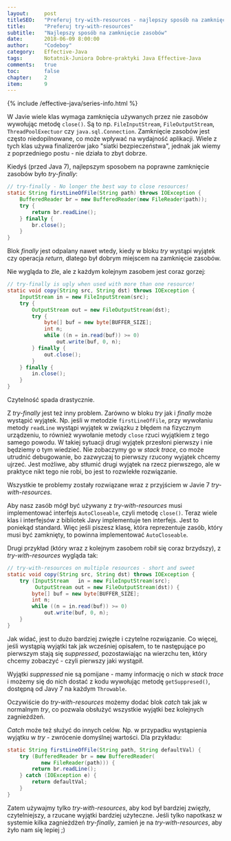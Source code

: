 ```yaml
---
layout:     post
titleSEO:	"Preferuj try-with-resources - najlepszy sposób na zamknięcie zasobów"
title:      "Preferuj try-with-resources"
subtitle:   "Najlepszy sposób na zamknięcie zasobów"
date:       2018-06-09 8:00:00
author:     "Codeboy"
category:   Effective-Java
tags:	    Notatnik-Juniora Dobre-praktyki Java Effective-Java
comments:   true
toc:        false
chapter:    2
item:       9
---
```


{% include /effective-java/series-info.html %}

W Javie wiele klas wymaga zamknięcia używanych przez nie zasobów wywołując metodę `close()`. Są to np. `FileInputStream`, `FileOutputStream`, `ThreadPoolExectuor` czy `java.sql.Connection`. Zamknięcie zasobów jest często niedopilnowane, co może wpływać na wydajność aplikacji. Wiele z tych klas używa finalizerów jako "siatki bezpieczeństwa", jednak jak wiemy z poprzedniego postu - nie działa to zbyt dobrze.

Kiedyś (przed Java 7), najlepszym sposobem na poprawne zamknięcie zasobów było *try-finally*:


```java
// try-finally - No longer the best way to close resources!
static String firstLineOfFile(String path) throws IOException {
    BufferedReader br = new BufferedReader(new FileReader(path));
    try {
        return br.readLine();
    } finally {
        br.close();
    }
}
```

Blok *finally* jest odpalany nawet wtedy, kiedy w bloku *try* wystąpi wyjątek czy operacja *return*, dlatego był dobrym miejscem na zamknięcie zasobów.

Nie wygląda to źle, ale z każdym kolejnym zasobem jest coraz gorzej:

```java
// try-finally is ugly when used with more than one resource!
static void copy(String src, String dst) throws IOException {
    InputStream in = new FileInputStream(src);
    try {
        OutputStream out = new FileOutputStream(dst);
        try {
            byte[] buf = new byte[BUFFER_SIZE];
            int n;
            while ((n = in.read(buf)) >= 0)
                out.write(buf, 0, n);
        } finally {
            out.close();
        }
    } finally {
        in.close();
    }
}
```

Czytelność spada drastycznie.

Z *try-finally* jest też inny problem. Zarówno w bloku *try* jak i *finally* może wystąpić wyjątek. Np. jeśli w metodzie `firstLineOfFile`, przy wywołaniu metody `readLine` wystąpi wyjątek w związku z błędem na fizycznym urządzeniu, to również wywołanie metody `close` rzuci wyjątkiem z tego samego powodu. W takiej sytuacji drugi wyjątek przesłoni pierwszy i nie będziemy o tym wiedzieć. Nie zobaczymy go w *stack trace*, co może utrudnić debugowanie, bo zazwyczaj to pierwszy rzucony wyjątek chcemy ujrzeć. Jest możliwe, aby stłumić drugi wyjątek na rzecz pierwszego, ale w praktyce nikt tego nie robi, bo jest to rozwlekłe rozwiązanie.

Wszystkie te problemy zostały rozwiązane wraz z przyjściem w Javie 7 *try-with-resources*.

Aby nasz zasób mógł być używany z *try-with-resources* musi implementować interfejs `AutoCloseable`, czyli metodę `close()`. Teraz wiele klas i interfejsów z bibliotek Javy implementuje ten interfejs. Jest to poniekąd standard. Więc jeśli piszesz klasę, która reprezentuje zasób, który musi być zamknięty, to powinna implementować `AutoCloseable`.

Drugi przykład (który wraz z kolejnym zasobem robił się coraz brzydszy), z *try-with-resources* wygląda tak:

```java
// try-with-resources on multiple resources - short and sweet
static void copy(String src, String dst) throws IOException {
    try (InputStream   in = new FileInputStream(src);
         OutputStream out = new FileOutputStream(dst)) {
        byte[] buf = new byte[BUFFER_SIZE];
        int n;
        while ((n = in.read(buf)) >= 0)
            out.write(buf, 0, n);
    }
}
```

Jak widać, jest to dużo bardziej zwięzłe i czytelne rozwiązanie. Co więcej, jeśli wystąpią wyjątki tak jak wcześniej opisałem, to te następujące po pierwszym stają się *suppressed*, pozostawiając na wierzchu ten, który chcemy zobaczyć - czyli pierwszy jaki wystąpił.

Wyjątki *suppressed* nie są pomijane - mamy informację o nich w *stack trace* i możemy się do nich dostać z kodu wywołując metodę `getSuppresed()`, dostępną od Javy 7 na każdym `Throwable`.

Oczywiście do *try-with-resources* możemy dodać blok *catch* tak jak w normalnym *try*, co pozwala obsłużyć wszystkie wyjątki bez kolejnych zagnieżdżeń.

*Catch* może też służyć do innych celów. Np. w przypadku wystąpienia wyjątku w *try* - zwrócenie domyślnej wartości. Dla przykładu:

```java
static String firstLineOfFile(String path, String defaultVal) {
    try (BufferedReader br = new BufferedReader(
           new FileReader(path))) {
        return br.readLine();
    } catch (IOException e) {
        return defaultVal;
    }
}
```

Zatem używajmy tylko *try-with-resources*, aby kod był bardziej zwięzły, czytelniejszy, a rzucane wyjątki bardziej użyteczne. Jeśli tylko napotkasz w systemie kilka zagnieżdżeń *try-finally*, zamień je na *try-with-resources*, aby żyło nam się lepiej ;)
